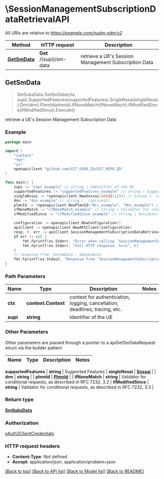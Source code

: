 # \SessionManagementSubscriptionDataRetrievalAPI

All URIs are relative to *https://example.com/nudm-sdm/v2*

Method | HTTP request | Description
------------- | ------------- | -------------
[**GetSmData**](SessionManagementSubscriptionDataRetrievalAPI.md#GetSmData) | **Get** /{supi}/sm-data | retrieve a UE&#39;s Session Management Subscription Data



## GetSmData

> SmSubsData GetSmData(ctx, supi).SupportedFeatures(supportedFeatures).SingleNssai(singleNssai).Dnn(dnn).PlmnId(plmnId).IfNoneMatch(ifNoneMatch).IfModifiedSince(ifModifiedSince).Execute()

retrieve a UE's Session Management Subscription Data

### Example

```go
package main

import (
    "context"
    "fmt"
    "os"
    openapiclient "github.com/GIT_USER_ID/GIT_REPO_ID"
)

func main() {
    supi := "supi_example" // string | Identifier of the UE
    supportedFeatures := "supportedFeatures_example" // string | Supported Features (optional)
    singleNssai := *openapiclient.NewSnssai(int32(123)) // Snssai |  (optional)
    dnn := "dnn_example" // string |  (optional)
    plmnId := *openapiclient.NewPlmnId("Mcc_example", "Mnc_example") // PlmnId |  (optional)
    ifNoneMatch := "ifNoneMatch_example" // string | Validator for conditional requests, as described in RFC 7232, 3.2 (optional)
    ifModifiedSince := "ifModifiedSince_example" // string | Validator for conditional requests, as described in RFC 7232, 3.3 (optional)

    configuration := openapiclient.NewConfiguration()
    apiClient := openapiclient.NewAPIClient(configuration)
    resp, r, err := apiClient.SessionManagementSubscriptionDataRetrievalAPI.GetSmData(context.Background(), supi).SupportedFeatures(supportedFeatures).SingleNssai(singleNssai).Dnn(dnn).PlmnId(plmnId).IfNoneMatch(ifNoneMatch).IfModifiedSince(ifModifiedSince).Execute()
    if err != nil {
        fmt.Fprintf(os.Stderr, "Error when calling `SessionManagementSubscriptionDataRetrievalAPI.GetSmData``: %v\n", err)
        fmt.Fprintf(os.Stderr, "Full HTTP response: %v\n", r)
    }
    // response from `GetSmData`: SmSubsData
    fmt.Fprintf(os.Stdout, "Response from `SessionManagementSubscriptionDataRetrievalAPI.GetSmData`: %v\n", resp)
}
```

### Path Parameters


Name | Type | Description  | Notes
------------- | ------------- | ------------- | -------------
**ctx** | **context.Context** | context for authentication, logging, cancellation, deadlines, tracing, etc.
**supi** | **string** | Identifier of the UE | 

### Other Parameters

Other parameters are passed through a pointer to a apiGetSmDataRequest struct via the builder pattern


Name | Type | Description  | Notes
------------- | ------------- | ------------- | -------------

 **supportedFeatures** | **string** | Supported Features | 
 **singleNssai** | [**Snssai**](Snssai.md) |  | 
 **dnn** | **string** |  | 
 **plmnId** | [**PlmnId**](PlmnId.md) |  | 
 **ifNoneMatch** | **string** | Validator for conditional requests, as described in RFC 7232, 3.2 | 
 **ifModifiedSince** | **string** | Validator for conditional requests, as described in RFC 7232, 3.3 | 

### Return type

[**SmSubsData**](SmSubsData.md)

### Authorization

[oAuth2ClientCredentials](../README.md#oAuth2ClientCredentials)

### HTTP request headers

- **Content-Type**: Not defined
- **Accept**: application/json, application/problem+json

[[Back to top]](#) [[Back to API list]](../README.md#documentation-for-api-endpoints)
[[Back to Model list]](../README.md#documentation-for-models)
[[Back to README]](../README.md)

